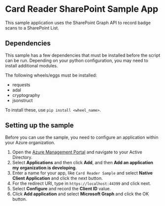 # Card Reader SharePoint Sample App

This sample application uses the SharePoint Graph API to record badge scans to a SharePoint List.

## Dependencies

This sample has a few dependencies that must be installed before the script can be run.
Depending on your python configuration, you may need to install additional modules.

The following wheels/eggs must be installed:

* requests
* adal
* cryptography
* jsonstruct

To install these, use `pip install <wheel_name>`.


## Setting up the sample

Before you can use the sample, you need to configure an application within your Azure organization.

1. Open the [Azure Management Portal](https://manage.windowsazure.com) and navigate to your Active Directory.
2. Select **Applications** and then click **Add**, and then **Add an application my organization is developing**.
3. Enter a name for your app, like `Card Reader Sample` and select **Native Client Application** and click the next button.
4. For the redirect URI, type in `https://localhost:44399` and click next.
5. Select **Configure** and record the **Client ID** value.
6. Click **Add application** and select **Microsoft Graph** and click the OK button.
